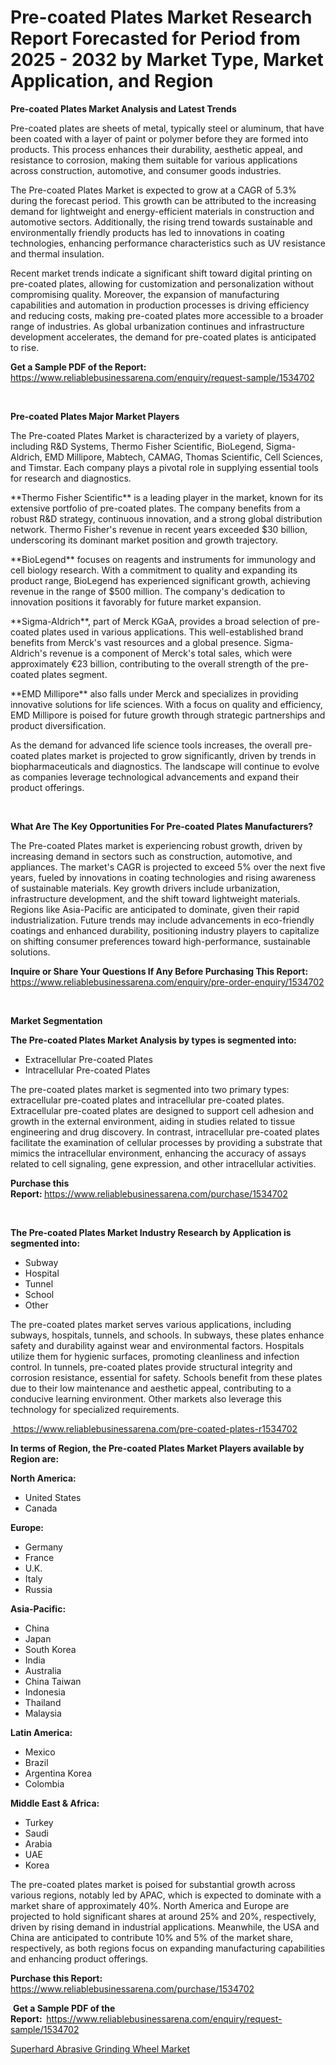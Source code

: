 <p><h1>Pre-coated Plates Market Research Report Forecasted for Period from 2025 -  2032 by Market Type, Market Application, and Region</h1></p><p><strong>Pre-coated Plates Market Analysis and Latest Trends</strong></p>
<p><p>Pre-coated plates are sheets of metal, typically steel or aluminum, that have been coated with a layer of paint or polymer before they are formed into products. This process enhances their durability, aesthetic appeal, and resistance to corrosion, making them suitable for various applications across construction, automotive, and consumer goods industries.</p><p>The Pre-coated Plates Market is expected to grow at a CAGR of 5.3% during the forecast period. This growth can be attributed to the increasing demand for lightweight and energy-efficient materials in construction and automotive sectors. Additionally, the rising trend towards sustainable and environmentally friendly products has led to innovations in coating technologies, enhancing performance characteristics such as UV resistance and thermal insulation.</p><p>Recent market trends indicate a significant shift toward digital printing on pre-coated plates, allowing for customization and personalization without compromising quality. Moreover, the expansion of manufacturing capabilities and automation in production processes is driving efficiency and reducing costs, making pre-coated plates more accessible to a broader range of industries. As global urbanization continues and infrastructure development accelerates, the demand for pre-coated plates is anticipated to rise.</p></p>
<p><strong>Get a Sample PDF of the Report:&nbsp;</strong> <a href="https://www.reliablebusinessarena.com/enquiry/request-sample/1534702?utm_campaign=1891&utm_medium=2&utm_source=Github&utm_content=ia&utm_term=02022025&utm_id=pre-coated-plates">https://www.reliablebusinessarena.com/enquiry/request-sample/1534702</a></p>
<p>&nbsp;</p>
<p><strong>Pre-coated Plates Major Market Players</strong></p>
<p><p>The Pre-coated Plates Market is characterized by a variety of players, including R&D Systems, Thermo Fisher Scientific, BioLegend, Sigma-Aldrich, EMD Millipore, Mabtech, CAMAG, Thomas Scientific, Cell Sciences, and Timstar. Each company plays a pivotal role in supplying essential tools for research and diagnostics.</p><p>**Thermo Fisher Scientific** is a leading player in the market, known for its extensive portfolio of pre-coated plates. The company benefits from a robust R&D strategy, continuous innovation, and a strong global distribution network. Thermo Fisher's revenue in recent years exceeded $30 billion, underscoring its dominant market position and growth trajectory.</p><p>**BioLegend** focuses on reagents and instruments for immunology and cell biology research. With a commitment to quality and expanding its product range, BioLegend has experienced significant growth, achieving revenue in the range of $500 million. The company's dedication to innovation positions it favorably for future market expansion.</p><p>**Sigma-Aldrich**, part of Merck KGaA, provides a broad selection of pre-coated plates used in various applications. This well-established brand benefits from Merck's vast resources and a global presence. Sigma-Aldrich's revenue is a component of Merck's total sales, which were approximately €23 billion, contributing to the overall strength of the pre-coated plates segment.</p><p>**EMD Millipore** also falls under Merck and specializes in providing innovative solutions for life sciences. With a focus on quality and efficiency, EMD Millipore is poised for future growth through strategic partnerships and product diversification.</p><p>As the demand for advanced life science tools increases, the overall pre-coated plates market is projected to grow significantly, driven by trends in biopharmaceuticals and diagnostics. The landscape will continue to evolve as companies leverage technological advancements and expand their product offerings.</p></p>
<p>&nbsp;</p>
<p><strong>What Are The Key Opportunities For Pre-coated Plates Manufacturers?</strong></p>
<p><p>The Pre-coated Plates market is experiencing robust growth, driven by increasing demand in sectors such as construction, automotive, and appliances. The market's CAGR is projected to exceed 5% over the next five years, fueled by innovations in coating technologies and rising awareness of sustainable materials. Key growth drivers include urbanization, infrastructure development, and the shift toward lightweight materials. Regions like Asia-Pacific are anticipated to dominate, given their rapid industrialization. Future trends may include advancements in eco-friendly coatings and enhanced durability, positioning industry players to capitalize on shifting consumer preferences toward high-performance, sustainable solutions.</p></p>
<p><strong>Inquire or Share Your Questions If Any Before Purchasing This Report:</strong> <a href="https://www.reliablebusinessarena.com/enquiry/pre-order-enquiry/1534702?utm_campaign=1891&utm_medium=2&utm_source=Github&utm_content=ia&utm_term=02022025&utm_id=pre-coated-plates">https://www.reliablebusinessarena.com/enquiry/pre-order-enquiry/1534702</a></p>
<p>&nbsp;</p>
<p><strong>Market Segmentation</strong></p>
<p><strong>The Pre-coated Plates Market Analysis by types is segmented into:</strong></p>
<p><ul><li>Extracellular Pre-coated Plates</li><li>Intracellular Pre-coated Plates</li></ul></p>
<p><p>The pre-coated plates market is segmented into two primary types: extracellular pre-coated plates and intracellular pre-coated plates. Extracellular pre-coated plates are designed to support cell adhesion and growth in the external environment, aiding in studies related to tissue engineering and drug discovery. In contrast, intracellular pre-coated plates facilitate the examination of cellular processes by providing a substrate that mimics the intracellular environment, enhancing the accuracy of assays related to cell signaling, gene expression, and other intracellular activities.</p></p>
<p><strong>Purchase this Report:&nbsp;</strong><a href="https://www.reliablebusinessarena.com/purchase/1534702?utm_campaign=1891&utm_medium=2&utm_source=Github&utm_content=ia&utm_term=02022025&utm_id=pre-coated-plates">https://www.reliablebusinessarena.com/purchase/1534702</a></p>
<p>&nbsp;</p>
<p><strong>The Pre-coated Plates Market Industry Research by Application is segmented into:</strong></p>
<p><ul><li>Subway</li><li>Hospital</li><li>Tunnel</li><li>School</li><li>Other</li></ul></p>
<p><p>The pre-coated plates market serves various applications, including subways, hospitals, tunnels, and schools. In subways, these plates enhance safety and durability against wear and environmental factors. Hospitals utilize them for hygienic surfaces, promoting cleanliness and infection control. In tunnels, pre-coated plates provide structural integrity and corrosion resistance, essential for safety. Schools benefit from these plates due to their low maintenance and aesthetic appeal, contributing to a conducive learning environment. Other markets also leverage this technology for specialized requirements.</p></p>
<p><a href="https://www.reliablebusinessarena.com/pre-coated-plates-r1534702?utm_campaign=1891&utm_medium=2&utm_source=Github&utm_content=ia&utm_term=02022025&utm_id=pre-coated-plates">&nbsp;https://www.reliablebusinessarena.com/pre-coated-plates-r1534702</a></p>
<p><strong>In terms of Region, the Pre-coated Plates Market Players available by Region are:</strong></p>
<p>
    <p> <strong> North America: </strong>
        <ul>
            <li>United States</li>
            <li>Canada</li>
        </ul>
        </p> 
    <p> <strong> Europe: </strong>
        <ul>
            <li>Germany</li>
            <li>France</li>
            <li>U.K.</li>
            <li>Italy</li>
            <li>Russia</li>
        </ul>
        </p> 
    <p> <strong> Asia-Pacific: </strong>
        <ul>
            <li>China</li>
            <li>Japan</li>
            <li>South Korea</li>
            <li>India</li>
            <li>Australia</li>
            <li>China Taiwan</li>
            <li>Indonesia</li>
            <li>Thailand</li>
            <li>Malaysia</li>
        </ul>
        </p> 
    <p> <strong> Latin America: </strong>
        <ul>
            <li>Mexico</li>
            <li>Brazil</li>
            <li>Argentina Korea</li>
            <li>Colombia</li>
        </ul>
        </p> 
    <p> <strong> Middle East & Africa: </strong>
        <ul>
            <li>Turkey</li>
            <li>Saudi</li>
            <li>Arabia</li>
            <li>UAE</li>
            <li>Korea</li>
        </ul>
    </p>
    </p>
<p><p>The pre-coated plates market is poised for substantial growth across various regions, notably led by APAC, which is expected to dominate with a market share of approximately 40%. North America and Europe are projected to hold significant shares at around 25% and 20%, respectively, driven by rising demand in industrial applications. Meanwhile, the USA and China are anticipated to contribute 10% and 5% of the market share, respectively, as both regions focus on expanding manufacturing capabilities and enhancing product offerings.</p></p>
<p><strong>Purchase this Report: </strong><a href="https://www.reliablebusinessarena.com/purchase/1534702?utm_campaign=1891&utm_medium=2&utm_source=Github&utm_content=ia&utm_term=02022025&utm_id=pre-coated-plates">https://www.reliablebusinessarena.com/purchase/1534702</a></p>
<p>&nbsp;<strong>Get a Sample PDF of the Report:&nbsp;&nbsp;</strong><a href="https://www.reliablebusinessarena.com/enquiry/request-sample/1534702?utm_campaign=1891&utm_medium=2&utm_source=Github&utm_content=ia&utm_term=02022025&utm_id=pre-coated-plates">https://www.reliablebusinessarena.com/enquiry/request-sample/1534702</a></p>
<p><strong></strong></p>
<p><p><a href="https://github.com/Krish2023na/Market-Research-Report-List-7/blob/main/superhard-abrasive-grinding-wheel-market.md?utm_campaign=1891&utm_medium=2&utm_source=Github&utm_content=ia&utm_term=02022025&utm_id=pre-coated-plates">Superhard Abrasive Grinding Wheel Market</a></p></p>